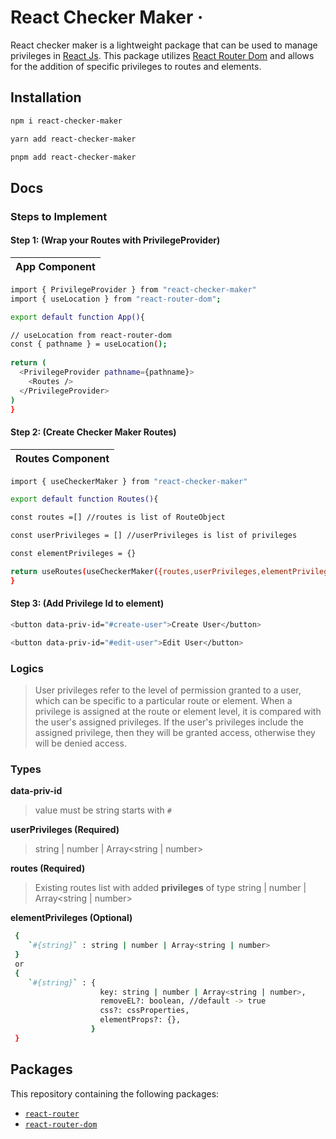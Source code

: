 # React Checker Maker  &middot;

React checker maker is a lightweight package that can be used to manage privileges in [React Js](https://reactjs.org). This package utilizes [React Router Dom](https://reactrouter.com) and allows for the addition of specific privileges to routes and elements.

## Installation
```sh
npm i react-checker-maker
```

```sh
yarn add react-checker-maker
```

```sh
pnpm add react-checker-maker
```


## Docs
### Steps to Implement
#### Step 1: (Wrap your Routes with PrivilegeProvider)
| App Component |
| ------ |
```sh
import { PrivilegeProvider } from "react-checker-maker"
import { useLocation } from "react-router-dom";

export default function App(){

// useLocation from react-router-dom
const { pathname } = useLocation();
    
return (
  <PrivilegeProvider pathname={pathname}>
    <Routes />
  </PrivilegeProvider> 
)
}
```

#### Step 2: (Create Checker Maker Routes)
| Routes Component |
| ------ |
```sh
import { useCheckerMaker } from "react-checker-maker"

export default function Routes(){

const routes =[] //routes is list of RouteObject

const userPrivileges = [] //userPrivileges is list of privileges

const elementPrivileges = {}

return useRoutes(useCheckerMaker({routes,userPrivileges,elementPrivileges}))
}
```

#### Step 3: (Add Privilege Id to element)
```sh
<button data-priv-id="#create-user">Create User</button>

<button data-priv-id="#edit-user">Edit User</button>
```

### Logics
> User privileges refer to the level of permission granted to a user, which can be specific to a particular route or element. When a privilege is assigned at the route or element level, it is compared with the user's assigned privileges. If the user's privileges include the assigned privilege, then they will be granted access, otherwise they will be denied access.

### Types
**data-priv-id**
> value must be string starts with `#`

**userPrivileges (Required)**
> string | number | Array<string | number> 

**routes (Required)**
> Existing routes list with added **privileges** of type string | number | Array<string | number>

**elementPrivileges (Optional)**
```sh
 {
    `#{string}` : string | number | Array<string | number>
 }
 or
 {
    `#{string}` : { 
                    key: string | number | Array<string | number>,
                    removeEL?: boolean, //default -> true
                    css?: cssProperties,
                    elementProps?: {},
                  }
 }
```


## Packages
This repository containing the following packages:
- [`react-router`](/packages/react-router)
- [`react-router-dom`](/packages/react-router-dom)
